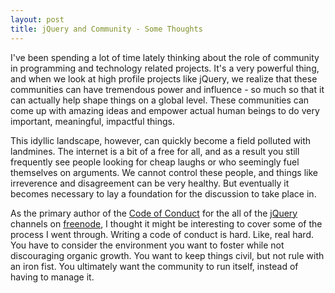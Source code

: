 ```yaml
---
layout: post
title: jQuery and Community - Some Thoughts
---
```


I've been spending a lot of time lately thinking about the role of community in programming and technology related projects.  It's a very powerful thing, and when we look at high profile projects like jQuery, we realize that these communities can have tremendous power and influence - so much so that it can actually help shape things on a global level.  These communities can come up with amazing ideas and empower actual human beings to do very important, meaningful, impactful things.

This idyllic landscape, however, can quickly become a field polluted with landmines.  The internet is a bit of a free for all, and as a result you still frequently see people looking for cheap laughs or who seemingly fuel themselves on arguments.  We cannot control these people, and things like irreverence and disagreement can be very healthy.  But eventually it becomes necessary to lay a foundation for the discussion to take place in.

As the primary author of the [Code of Conduct](http://irc.jquery.org/irc-help/#code-of-conduct) for the all of the [jQuery](http://jquery.org) channels on [freenode](http://freenode.net), I thought it might be interesting to cover some of the process I went through.  Writing a code of conduct is hard.  Like, real hard.  You have to consider the environment you want to foster while not discouraging organic growth.  You want to keep things civil, but not rule with an iron fist.  You ultimately want the community to run itself, instead of having to manage it.